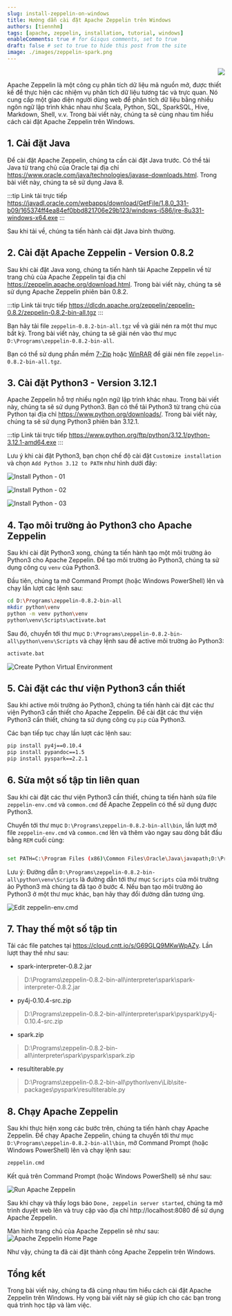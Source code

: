 ```yaml
---
slug: install-zeppelin-on-windows
title: Hướng dẫn cài đặt Apache Zeppelin trên Windows
authors: [tiennhm]
tags: [apache, zeppelin, installation, tutorial, windows]
enableComments: true # for Gisqus comments, set to true
draft: false # set to true to hide this post from the site
image: ./images/zeppelin-spark.png
---
```


<p align="right">
    <img src="https://api.visitorbadge.io/api/visitors?path=https%3A%2F%2Ftiennhm.github.io%2Fblog%2Finstall-zeppelin-on-windows&label=⚪Views&labelColor=%2337d67a&countColor=%23555555&style=flat&labelStyle=upper" loading='lazy' decoding='async'/>
</p>

Apache Zeppelin là một công cụ phân tích dữ liệu mã nguồn mở, được thiết kế để thực hiện các nhiệm vụ phân tích dữ liệu tương tác và trực quan. Nó cung cấp một giao diện người dùng web để phân tích dữ liệu bằng nhiều ngôn ngữ lập trình khác nhau như Scala, Python, SQL, SparkSQL, Hive, Markdown, Shell, v.v. Trong bài viết này, chúng ta sẽ cùng nhau tìm hiểu cách cài đặt Apache Zeppelin trên Windows.

<!--truncate-->

## 1. Cài đặt Java

Để cài đặt Apache Zeppelin, chúng ta cần cài đặt Java trước. Có thể tải Java từ trang chủ của Oracle tại địa chỉ https://www.oracle.com/java/technologies/javase-downloads.html. Trong bài viết này, chúng ta sẽ sử dụng Java 8.

:::tip Link tải trực tiếp
https://javadl.oracle.com/webapps/download/GetFile/1.8.0_331-b09/165374ff4ea84ef0bbd821706e29b123/windows-i586/jre-8u331-windows-x64.exe
:::

Sau khi tải về, chúng ta tiến hành cài đặt Java bình thường.

## 2. Cài đặt Apache Zeppelin - Version 0.8.2

Sau khi cài đặt Java xong, chúng ta tiến hành tải Apache Zeppelin về từ trang chủ của Apache Zeppelin tại địa chỉ https://zeppelin.apache.org/download.html. Trong bài viết này, chúng ta sẽ sử dụng Apache Zeppelin phiên bản 0.8.2.

:::tip Link tải trực tiếp
https://dlcdn.apache.org/zeppelin/zeppelin-0.8.2/zeppelin-0.8.2-bin-all.tgz
:::

Bạn hãy tải file `zeppelin-0.8.2-bin-all.tgz` về và giải nén ra một thư mục bất kỳ. Trong bài viết này, chúng ta sẽ giải nén vào thư mục `D:\Programs\zeppelin-0.8.2-bin-all`.

Bạn có thể sử dụng phần mềm [7-Zip](https://www.7-zip.org/) hoặc [WinRAR](https://www.win-rar.com/) để giải nén file `zeppelin-0.8.2-bin-all.tgz`.

## 3. Cài đặt Python3 - Version 3.12.1

Apache Zeppelin hỗ trợ nhiều ngôn ngữ lập trình khác nhau. Trong bài viết này, chúng ta sẽ sử dụng Python3. Bạn có thể tải Python3 từ trang chủ của Python tại địa chỉ https://www.python.org/downloads/. Trong bài viết này, chúng ta sẽ sử dụng Python3 phiên bản 3.12.1.

:::tip Link tải trực tiếp
https://www.python.org/ftp/python/3.12.1/python-3.12.1-amd64.exe
:::

Lưu ý khi cài đặt Python3, bạn chọn chế độ cài đặt `Customize installation` và chọn `Add Python 3.12 to PATH` như hình dưới đây:

![Install Python - 01](./images/install-python-01.jpg)

![Install Python - 02](./images/install-python-02.jpg)

![Install Python - 03](./images/install-python-03.jpg)

## 4. Tạo môi trường ảo Python3 cho Apache Zeppelin

Sau khi cài đặt Python3 xong, chúng ta tiến hành tạo một môi trường ảo Python3 cho Apache Zeppelin. Để tạo môi trường ảo Python3, chúng ta sử dụng công cụ `venv` của Python3.

Đầu tiên, chúng ta mở Command Prompt (hoặc Windows PowerShell) lên và chạy lần lượt các lệnh sau:

```bash
cd D:\Programs\zeppelin-0.8.2-bin-all
mkdir python\venv
python -m venv python\venv
python\venv\Scripts\activate.bat
```

Sau đó, chuyển tới thư mục `D:\Programs\zeppelin-0.8.2-bin-all\python\venv\Scripts` và chạy lệnh sau để active môi trường ảo Python3:

```bash
activate.bat
```

![Create Python Virtual Environment](./images/create-python-virtual-environment.jpg)

## 5. Cài đặt các thư viện Python3 cần thiết

Sau khi active môi trường ảo Python3, chúng ta tiến hành cài đặt các thư viện Python3 cần thiết cho Apache Zeppelin. Để cài đặt các thư viện Python3 cần thiết, chúng ta sử dụng công cụ `pip` của Python3.

Các bạn tiếp tục chạy lần lượt các lệnh sau:

```bash
pip install py4j==0.10.4
pip install pypandoc==1.5
pip install pyspark==2.2.1
```

## 6. Sửa một số tập tin liên quan

Sau khi cài đặt các thư viện Python3 cần thiết, chúng ta tiến hành sửa file `zeppelin-env.cmd` và `common.cmd` để Apache Zeppelin có thể sử dụng được Python3.

Chuyển tới thư mục `D:\Programs\zeppelin-0.8.2-bin-all\bin`, lần lượt mở file `zeppelin-env.cmd` và `common.cmd` lên và thêm vào ngay sau dòng bắt đầu bằng `REM` cuối cùng:

```bash

set PATH=C:\Program Files (x86)\Common Files\Oracle\Java\javapath;D:\Programs\zeppelin-0.8.2-bin-all\python\venv\Scripts;

```

Lưu ý: Đường dẫn `D:\Programs\zeppelin-0.8.2-bin-all\python\venv\Scripts` là đường dẫn tới thư mục `Scripts` của môi trường ảo Python3 mà chúng ta đã tạo ở bước 4. Nếu bạn tạo môi trường ảo Python3 ở một thư mục khác, bạn hãy thay đổi đường dẫn tương ứng.

![Edit zeppelin-env.cmd](./images/edit-zeppelin-env-cmd.jpg)

## 7. Thay thế một số tập tin

Tải các file patches tại https://cloud.cntt.io/s/G69GLQ9MKwWpAZy. Lần lượt thay thế như sau:

- spark-interpreter-0.8.2.jar
> D:\Programs\zeppelin-0.8.2-bin-all\interpreter\spark\spark-interpreter-0.8.2.jar
- py4j-0.10.4-src.zip
> D:\Programs\zeppelin-0.8.2-bin-all\interpreter\spark\pyspark\py4j-0.10.4-src.zip
- spark.zip 
> D:\Programs\zeppelin-0.8.2-bin-all\interpreter\spark\pyspark\spark.zip
- resultiterable.py 
> D:\Programs\zeppelin-0.8.2-bin-all\python\venv\Lib\site-packages\pyspark\resultiterable.py

## 8. Chạy Apache Zeppelin

Sau khi thực hiện xong các bước trên, chúng ta tiến hành chạy Apache Zeppelin. Để chạy Apache Zeppelin, chúng ta chuyển tới thư mục `D:\Programs\zeppelin-0.8.2-bin-all\bin`, mở Command Prompt (hoặc Windows PowerShell) lên và chạy lệnh sau:

```bash
zeppelin.cmd
```

Kết quả trên Command Prompt (hoặc Windows PowerShell) sẽ như sau:

![Run Apache Zeppelin](./images/run-apache-zeppelin.jpg)

Sau khi chạy và thấy logs báo `Done, zeppelin server started`, chúng ta mở trình duyệt web lên và truy cập vào địa chỉ http://localhost:8080 để sử dụng Apache Zeppelin.

Màn hình trang chủ của Apache Zeppelin sẽ như sau:
![Apache Zeppelin Home Page](./images/welcome-apache-zeppelin.jpg)

Như vậy, chúng ta đã cài đặt thành công Apache Zeppelin trên Windows.

## Tổng kết

Trong bài viết này, chúng ta đã cùng nhau tìm hiểu cách cài đặt Apache Zeppelin trên Windows. Hy vọng bài viết này sẽ giúp ích cho các bạn trong quá trình học tập và làm việc.